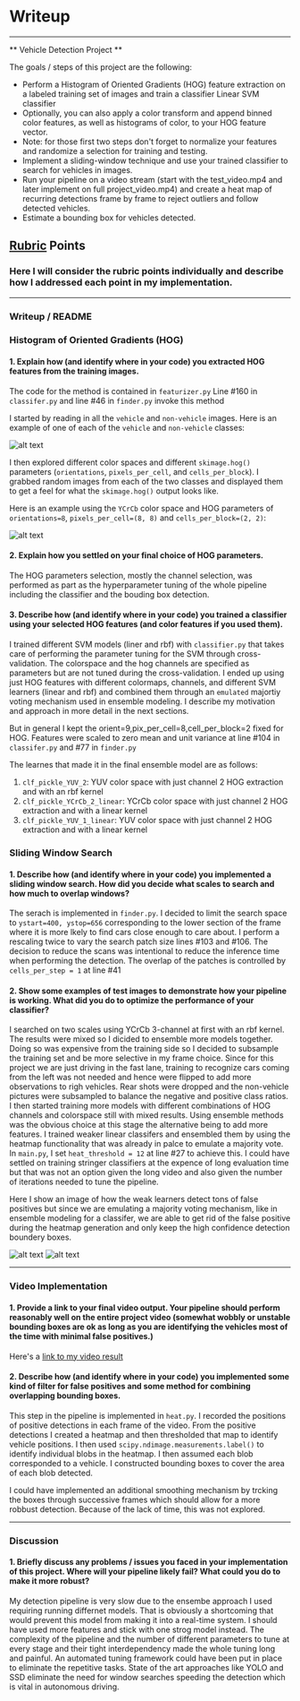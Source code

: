 # Writeup

---

** Vehicle Detection Project **

The goals / steps of this project are the following:

* Perform a Histogram of Oriented Gradients (HOG) feature extraction on a labeled training set of images and train a classifier Linear SVM classifier
* Optionally, you can also apply a color transform and append binned color features, as well as histograms of color, to your HOG feature vector. 
* Note: for those first two steps don't forget to normalize your features and randomize a selection for training and testing.
* Implement a sliding-window technique and use your trained classifier to search for vehicles in images.
* Run your pipeline on a video stream (start with the test_video.mp4 and later implement on full project_video.mp4) and create a heat map of recurring detections frame by frame to reject outliers and follow detected vehicles.
* Estimate a bounding box for vehicles detected.

[//]: # (Image References)
[image1]: ./examples/car_not_car.png
[image2]: ./examples/HOG_example.png
[image3]: ./examples/weaklearners_bbox.jpg
[image4]: ./examples/weaklearners_voting.jpg
[video1]: ./project_video.mp4

## [Rubric](https://review.udacity.com/#!/rubrics/513/view) Points
### Here I will consider the rubric points individually and describe how I addressed each point in my implementation.  

---
### Writeup / README

### Histogram of Oriented Gradients (HOG)

#### 1. Explain how (and identify where in your code) you extracted HOG features from the training images.

The code for the method is contained in `featurizer.py`
Line #160 in `classifer.py` and line #46 in `finder.py` invoke this method

I started by reading in all the `vehicle` and `non-vehicle` images.  Here is an example of one of each of the `vehicle` and `non-vehicle` classes:

![alt text][image1]

I then explored different color spaces and different `skimage.hog()` parameters (`orientations`, `pixels_per_cell`, and `cells_per_block`).  I grabbed random images from each of the two classes and displayed them to get a feel for what the `skimage.hog()` output looks like.

Here is an example using the `YCrCb` color space and HOG parameters of `orientations=8`, `pixels_per_cell=(8, 8)` and `cells_per_block=(2, 2)`:


![alt text][image2]

#### 2. Explain how you settled on your final choice of HOG parameters.

The HOG parameters selection, mostly the channel selection, was performed as part as the hyperparameter tuning of the whole pipeline including the classifier and the bouding box detection.

#### 3. Describe how (and identify where in your code) you trained a classifier using your selected HOG features (and color features if you used them).

I trained different SVM models (liner and rbf) with `classifier.py` that takes care of performing the parameter tuning for the SVM through cross-validation. The colorspace and the hog channels are specified as parameters but are not tuned during the cross-validation.
I ended up using just HOG features with different colormaps, channels, and different SVM learners (linear and rbf) and combined them through an `emulated` majortiy voting mechanism used in ensemble modeling. I describe my motivation and approach in more detail in the next sections.

But in general I kept the orient=9,pix_per_cell=8,cell_per_block=2 fixed for HOG. Features were scaled to zero mean and unit variance at line #104 in `classifer.py` and #77 in `finder.py`

The learnes that made it in the final ensemble model are as follows:
1. `clf_pickle_YUV_2`: YUV color space with just channel 2 HOG extraction and with an rbf kernel
2. `clf_pickle_YCrCb_2_linear`: YCrCb color space with just channel 2 HOG extraction and with a linear kernel
3. `clf_pickle_YUV_1_linear`: YUV color space with just channel 2 HOG extraction and with a linear kernel


### Sliding Window Search

#### 1. Describe how (and identify where in your code) you implemented a sliding window search.  How did you decide what scales to search and how much to overlap windows?

The serach is implemented in `finder.py`. I decided to limit the search space to ```ystart=400, ystop=656``` corresponding to the lower section of the frame where it is more lkely to find cars close enough to care about. I perform a rescaling twice to vary the search patch size lines #103 and #106. The decision to reduce the scans was intentional to reduce the inference time when performing the detection.
The overlap of the patches is controlled by `cells_per_step = 1` at line #41 

#### 2. Show some examples of test images to demonstrate how your pipeline is working.  What did you do to optimize the performance of your classifier?

I searched on two scales using YCrCb 3-channel at first with an rbf kernel. The results were mixed so I dicided to ensemble more models together. Doing so was expensive from the training side so I decided to subsample the training set and be more selective in my frame choice. Since for this project we are just driving in the fast lane, training to recognize cars coming from the left was not needed and hence were flipped to add more observations to righ vehicles. Rear shots were dropped and the non-vehicle pictures were subsampled to balance the negative and positive class ratios.
I then started training more models with different combinations of HOG channels and colorspace still with mixed results. Using ensemble methods was the obvious choice at this stage the alternative being to add more features. I trained weaker linear classifers and ensembled them by using the heatmap functionality that was already in palce to emulate a majority vote. In `main.py`, I set `heat_threshold = 12` at line #27 to achieve this.
I could have settled on training stringer classifiers at the expence of long evaluation time but that was not an option given the long video and also given the number of iterations needed to tune the pipeline.

Here I show an image of how the weak learners detect tons of false positives but since we are emulating a majority voting mechanism, like in ensemble modeling for a classifer, we are able to get rid of the false positive during the heatmap generation and only keep the high confidence detection boundery boxes.

![alt text][image3]
![alt text][image4]

---

### Video Implementation

#### 1. Provide a link to your final video output.  Your pipeline should perform reasonably well on the entire project video (somewhat wobbly or unstable bounding boxes are ok as long as you are identifying the vehicles most of the time with minimal false positives.)
Here's a [link to my video result](./output_videos/project_video.mp4)


#### 2. Describe how (and identify where in your code) you implemented some kind of filter for false positives and some method for combining overlapping bounding boxes.

This step in the pipeline is implemented in `heat.py`. I recorded the positions of positive detections in each frame of the video.  From the positive detections I created a heatmap and then thresholded that map to identify vehicle positions.  I then used `scipy.ndimage.measurements.label()` to identify individual blobs in the heatmap.  I then assumed each blob corresponded to a vehicle.  I constructed bounding boxes to cover the area of each blob detected.

I could have implemented an additional smoothing mechanism by trcking the boxes through successive frames which should allow for a more robbust detection. Because of the lack of time, this was not explored.


---

### Discussion

#### 1. Briefly discuss any problems / issues you faced in your implementation of this project.  Where will your pipeline likely fail?  What could you do to make it more robust?

My detection pipeline is very slow due to the ensembe approach I used requiring running differnet models. That is obviously a shortcoming that would prevent this model from making it into a real-time system. I should have used more features and stick with one strog model instead.
The complexity of the pipeline and the number of different parameters to tune at every stage and their tight interdependency made the whole tuning long and painful. An automated tuning framework could have been put in place to eliminate the repetitive tasks.
State of the art approaches like YOLO and SSD eliminate the need for window searches speeding the detection which is vital in autonomous driving.
